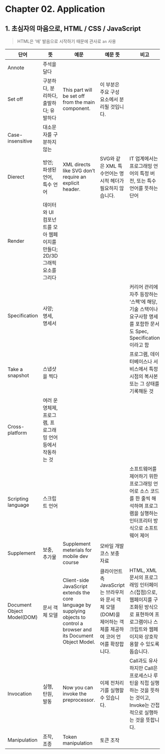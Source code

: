 # Chapter 02. Application
## 1. 초심자의 마음으로, HTML / CSS / JavaScript

> HTML은 ‘에’ 발음으로 시작하기 때문에 관사로 `an` 사용

| 단어 | 뜻 | 예문 | 예문 뜻 | 비고 |
| --- | --- | --- | --- | --- |
| Annote | 주석을 달다 |  |  |  |
| Set off | 구분하다, 분리하다, 출발하다; 유발하다 | This part will be set off from the main component. | 이 부분은 주요 구성 요소에서 분리될 것입니다. |  |
| Case-insensitive | 대소문자를 구분하지 않는 |  |  |  |
| Dierect | 방언; 파생된 언어, 특수 언어 | XML directs like SVG don’t require an explicit header. | SVG와 같은 XML 특수언어는 명시적 헤더가 필요하지 않습니다. | IT 업계에서는 프로그래밍 언어의 특정 버전, 또는 특수 언어를 뜻하는 단어   |
| Render | 데이터와 UI 컴포넌트를 모아 웹페이지를 만들다; 2D/3D 그래픽 요소를 그리다 |  |  |  |
| Specification | 사양; 명세, 명세서 |  |  | 커리어 관리에 자주 등장하는 ‘스펙’에 해당, 기술 스택이나 요구사항 명세를 포함한 문서도 Spec, Specification이라고 함 |
| Take a snapshot | 스냅샷을 찍다 |  |  | 프로그램, 데이터베이스나 서비스에서 특정 시점의 복사본 또는 그 상태를 기록해둔 것 |
| Cross-platform | 여러 운영체제, 프로그램, 프로그래밍 언어 등에서 작동하는 것 |  |  |  |
| Scripting language | 스크립트 언어 |  |  | 소프트웨어를 제어하기 위한 프로그래밍 언어로 소스 코드를 한 줄씩 해석하며 프로그램을 실행하는 인터프리터 방식으로 소프트웨어 제어 |
| Supplement | 보충, 추가물 | Supplement meterials for mobile dev course | 모바일 개발 코스 보충 자료 |  |
| Document Object Model(DOM) | 문서 객체 모델 | Client-side JavaScript extends the core language by supplying objects to control a browser and its Document Object Model. | 클라이언트 측 JavaScript는 브라우저와 문서 객체 모델(DOM)을 제어하는 객체를 제공하여 코어 언어를 확장합니다. | HTML, XML 문서의 프로그래밍 인터페이스(접점)으로, 웹페이지를 구조화된 방식으로 표현하여 프로그램이나 스크립트와 웹페이지와 상호작용할 수 있도록 돕습니다. |
| Invocation | 실행, 탄원, 발동 | Now you can invoke the preprocessor. | 이제 전처리기를 실행할 수 있습니다. | Call과도 유사하지만 Call은 프로세스나 루틴을 직접 실행하는 것을 뜻하는 것이고, Invoke는 간접적으로 실행하는 것을 뜻합니다. |
| Manipulation | 조작, 조종 | Token manipulation | 토큰 조작 |  |
